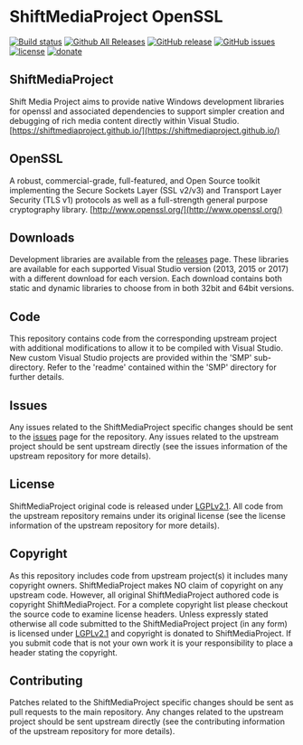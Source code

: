 ShiftMediaProject OpenSSL
=============
[![Build status](https://ci.appveyor.com/api/projects/status/3gw6vsp4mhutgvdh?svg=true)](https://ci.appveyor.com/project/Sibras/openssl)
[![Github All Releases](https://img.shields.io/github/downloads/ShiftMediaProject/openssl/total.svg)](https://github.com/ShiftMediaProject/openssl/releases)
[![GitHub release](https://img.shields.io/github/release/ShiftMediaProject/openssl.svg)](https://github.com/ShiftMediaProject/openssl/releases/latest)
[![GitHub issues](https://img.shields.io/github/issues/ShiftMediaProject/openssl.svg)](https://github.com/ShiftMediaProject/openssl/issues)
[![license](https://img.shields.io/github/license/ShiftMediaProject/openssl.svg)](https://github.com/ShiftMediaProject/openssl)
[![donate](https://img.shields.io/badge/donate-link-brightgreen.svg)](https://shiftmediaproject.github.io/8-donate/)
## ShiftMediaProject

Shift Media Project aims to provide native Windows development libraries for openssl and associated dependencies to support simpler creation and debugging of rich media content directly within Visual Studio. [https://shiftmediaproject.github.io/](https://shiftmediaproject.github.io/)

## OpenSSL

A robust, commercial-grade, full-featured, and Open Source toolkit implementing the Secure Sockets Layer (SSL v2/v3) and Transport Layer Security (TLS v1) protocols as well as a full-strength general purpose cryptography library. [http://www.openssl.org/](http://www.openssl.org/)

## Downloads

Development libraries are available from the [releases](https://github.com/ShiftMediaProject/openssl/releases) page. These libraries are available for each supported Visual Studio version (2013, 2015 or 2017) with a different download for each version. Each download contains both static and dynamic libraries to choose from in both 32bit and 64bit versions.

## Code

This repository contains code from the corresponding upstream project with additional modifications to allow it to be compiled with Visual Studio. New custom Visual Studio projects are provided within the 'SMP' sub-directory. Refer to the 'readme' contained within the 'SMP' directory for further details.

## Issues

Any issues related to the ShiftMediaProject specific changes should be sent to the [issues](https://github.com/ShiftMediaProject/openssl/issues) page for the repository. Any issues related to the upstream project should be sent upstream directly (see the issues information of the upstream repository for more details).

## License

ShiftMediaProject original code is released under [LGPLv2.1](https://www.gnu.org/licenses/lgpl-2.1.html). All code from the upstream repository remains under its original license (see the license information of the upstream repository for more details).

## Copyright

As this repository includes code from upstream project(s) it includes many copyright owners. ShiftMediaProject makes NO claim of copyright on any upstream code. However, all original ShiftMediaProject authored code is copyright ShiftMediaProject. For a complete copyright list please checkout the source code to examine license headers. Unless expressly stated otherwise all code submitted to the ShiftMediaProject project (in any form) is licensed under [LGPLv2.1](https://www.gnu.org/licenses/lgpl-2.1.html) and copyright is donated to ShiftMediaProject. If you submit code that is not your own work it is your responsibility to place a header stating the copyright.

## Contributing

Patches related to the ShiftMediaProject specific changes should be sent as pull requests to the main repository. Any changes related to the upstream project should be sent upstream directly (see the contributing information of the upstream repository for more details).